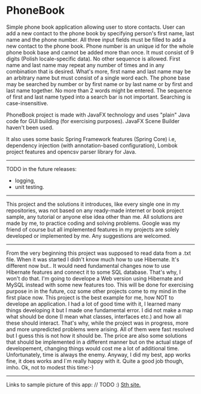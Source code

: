 # PhoneBook

Simple phone book application allowing user to store contacts. 
User can add a new contact to the phone book by specifying person's first name, last name and the phone number. All three input fields must be filled to add a new contact to the phone book. 
Phone number is an unique id for the whole phone book base and cannot be added more than once. It must consist of 9 digits (Polish locale-specific data). No other sequence is allowed.
First name and last name may repeat any number of times and in any combination that is desired. What's more, first name and last name may be an arbitrary name but must consist of a single word each.
The phone base may be searched by number or by first name or by last name or by first and last name together. 
No more than 2 words might be entered. The sequence of first and last name typed into a search bar is not important. Searching is case-insensitive.

PhoneBook project is made with JavaFX technology and uses "plain" Java code for GUI building (for exercising purposes). JavaFX Scene Builder haven't been used.

It also uses some basic Spring Framework features (Spring Core) i.e, dependency injection (with annotation-based configuration), Lombok project features and opencsv parser library for Java.

----

TODO in the future releases:
- logging,
- unit testing.

----

This project and the solutions it introduces, like every single one in my repositories, was not based on any ready-made internet or book project sample, any tutorial or anyone else idea other than me. All solutions are made by me, to practice coding and solving problems. Google was my friend of course but all implemented features in my projects are solely developed or implemented by me.
Any suggestions are welcomed.

----

From the very beginning this project was supposed to read data from a .txt file. When it was started I didn't know much how to use Hibernate. It's different now but.. It would need fundamental changes now to use Hibernate features and connect it to some SQL database. That's why, I won't do that. I'm going to develope a Web version using Hibernate and MySQL instead with some new features too. This will be done for exercising purpose in in the future, coz some other projects come to my mind in the first place now.
This project is the best example for me, how NOT to develope an application. I had a lot of good time with it, I learned many things developing it but I made one fundamental error. I did not make a map what should be done (I mean what classes, interfaces etc.) and how all these should interact. That's why, while the project was in progress, more and more unpredicted problems were arising. All of them were fast resolved but I guess this is not how it should be. The price are also some solutions that should be implemented in a different manner but on the actual stage of developement, changing things would cost me a lot of additional time. Unfortunately, time is always the enemy. Anyway, I did my best, app works fine, it does works and I`m really happy with it. Quite a good job though, imho. Ok, not to modest this time:-)

----

Links to sample picture of this app: // TODO :)
<a href="https://sth.com">Sth site.</a>